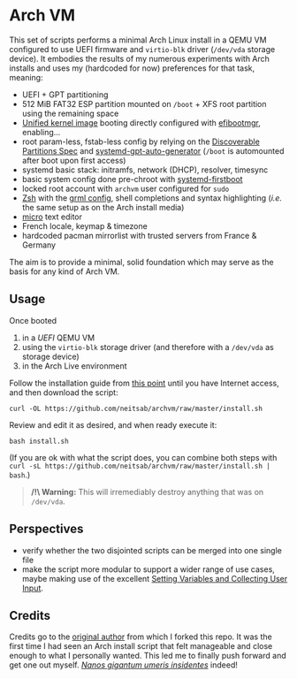 # Arch VM

This set of scripts performs a minimal Arch Linux install in a QEMU VM configured to use UEFI firmware and `virtio-blk` driver (`/dev/vda` storage device). It embodies the results of my numerous experiments with Arch installs and uses my (hardcoded for now) preferences for that task, meaning:

* UEFI + GPT partitioning
* 512 MiB FAT32 ESP partition mounted on `/boot` + XFS root partition using the remaining space
* [Unified kernel image](https://wiki.archlinux.org/title/Unified_kernel_image) booting directly  configured with [efibootmgr](https://github.com/rhboot/efibootmgr), enabling...
* root param-less, fstab-less config by relying on the [Discoverable Partitions Spec](https://systemd.io/DISCOVERABLE_PARTITIONS/) and [systemd-gpt-auto-generator](https://man.archlinux.org/man/systemd-gpt-auto-generator.8) (`/boot` is automounted after boot upon first access)
* systemd basic stack: initramfs, network (DHCP), resolver, timesync
* basic system config done pre-chroot with [systemd-firstboot](https://man.archlinux.org/man/core/systemd/systemd-firstboot.1.en)
* locked root account with `archvm` user configured for `sudo`
* [Zsh](https://zsh.sourceforge.io/) with the [grml config](https://grml.org/zsh/), shell completions and syntax highlighting (*i.e.* the same setup as on the Arch install media)
* [micro](https://micro-editor.github.io/) text editor
* French locale, keymap & timezone
* hardcoded pacman mirrorlist with trusted servers from France & Germany

The aim is to provide a minimal, solid foundation which may serve as the basis for any kind of Arch VM.

## Usage

Once booted

1. in a *UEFI* QEMU VM
2. using the `virtio-blk` storage driver (and therefore with a `/dev/vda` as storage device)
3. in the Arch Live environment

Follow the installation guide from [this point](https://wiki.archlinux.org/title/Installation_guide#Set_the_console_keyboard_layout) until you have Internet access, and then download the script:

   	curl -OL https://github.com/neitsab/archvm/raw/master/install.sh

Review and edit it as desired, and when ready execute it:

    bash install.sh

(If you are ok with what the script does, you can combine both steps with `curl -sL https://github.com/neitsab/archvm/raw/master/install.sh | bash`.)

> **/!\ Warning:** This will irremediably destroy anything that was on `/dev/vda`.

## Perspectives

* verify whether the two disjointed scripts can be merged into one single file
* make the script more modular to support a wider range of use cases, maybe making use of the excellent [Setting Variables and Collecting User Input](https://disconnected.systems/blog/archlinux-installer/#setting-variables-and-collecting-user-input).

## Credits

Credits go to the [original author](https://github.com/peterstace/archvm) from which I forked this repo. It was the first time I had seen an Arch install script that felt manageable and close enough to what I personally wanted. This led me to finally push forward and get one out myself. [*Nanos gigantum umeris insidentes*](https://en.wikipedia.org/wiki/Standing_on_the_shoulders_of_giants) indeed!
